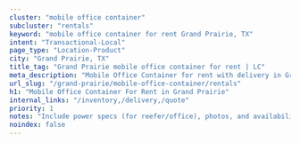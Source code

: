 ```yaml
---
cluster: "mobile office container"
subcluster: "rentals"
keyword: "mobile office container for rent Grand Prairie, TX"
intent: "Transactional-Local"
page_type: "Location-Product"
city: "Grand Prairie, TX"
title_tag: "Grand Prairie mobile office container for rent | LC"
meta_description: "Mobile Office Container for rent with delivery in Grand Prairie, TX. LC Container — local Since 2003. Get pricing today."
url_slug: "/grand-prairie/mobile-office-container/rentals"
h1: "Mobile Office Container For Rent in Grand Prairie"
internal_links: "/inventory,/delivery,/quote"
priority: 1
notes: "Include power specs (for reefer/office), photos, and availability."
noindex: false
---
```


<!-- TODO: Add unique city/inventory copy, images, and internal links here. -->

